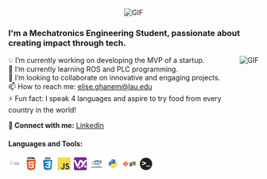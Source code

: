 <div align="center">
	<img src="robot.svg" alt="GIF">
</div>

### I'm a Mechatronics Engineering Student, passionate about creating impact through tech.

<img align="right" alt="GIF" height="200px" src="https://media.giphy.com/media/dxn6fRlTIShoeBr69N/giphy.gif" />
<! -- https://media.giphy.com/media/du3J3cXyzhj75IOgvA/giphy.gif -->

💡 I’m currently working on developing the MVP of a startup.<br>
🦾 I’m currently learning ROS and PLC programming.<br>
🤝 I’m looking to collaborate on innovative and engaging projects.<br>
📫 How to reach me: elise.ghanem@lau.edu <br>
⚡ Fun fact: I speak 4 languages and aspire to try food from every country in the world! <br>

**👋 Connect with me:** [LinkedIn](https://www.linkedin.com/in/elise-ghanem/)
<br />

#### **Languages and Tools:**

<img align="left" alt="Java" width="26px" style="margin-right: 7px;" src="https://raw.githubusercontent.com/github/explore/80688e429a7d4ef2fca1e82350fe8e3517d3494d/topics/java/java.png" />
<img align="left" alt="HTML5" width="26px" style="margin-right: 7px;" src="https://raw.githubusercontent.com/github/explore/80688e429a7d4ef2fca1e82350fe8e3517d3494d/topics/html/html.png" />
<img align="left" alt="CSS3" width="26px" style="margin-right: 7px;" src="https://raw.githubusercontent.com/github/explore/80688e429a7d4ef2fca1e82350fe8e3517d3494d/topics/css/css.png" />
<img align="left" alt="JavaScript" width="26px" style="margin-right: 7px;" src="https://raw.githubusercontent.com/github/explore/80688e429a7d4ef2fca1e82350fe8e3517d3494d/topics/javascript/javascript.png" />
<img align="left" alt="Vertx" width="26px" style="margin-right: 7px;" 
src="https://raw.githubusercontent.com/github/explore/9366d8ab3ec0b568d55b266b83bc2d3466987bc6/topics/vertx/vertx.png" />
<img align="left" alt="Cassandra" width="26px" style="margin-right: 7px;" src="https://raw.githubusercontent.com/github/explore/8b79365c693905ff9adad384ab1534b5ab041cb9/topics/cassandra/cassandra.png" />
<img align="left" alt="Python" width="26px" style="margin-right: 7px;" src="https://raw.githubusercontent.com/github/explore/80688e429a7d4ef2fca1e82350fe8e3517d3494d/topics/python/python.png" />
<img align="left" alt="Git" width="26px" style="margin-right: 7px;" src="https://raw.githubusercontent.com/github/explore/80688e429a7d4ef2fca1e82350fe8e3517d3494d/topics/git/git.png" />
<img align="left" alt="Terminal" width="26px" style="margin-right: 7px;" src="https://raw.githubusercontent.com/github/explore/80688e429a7d4ef2fca1e82350fe8e3517d3494d/topics/terminal/terminal.png" />

<br />
